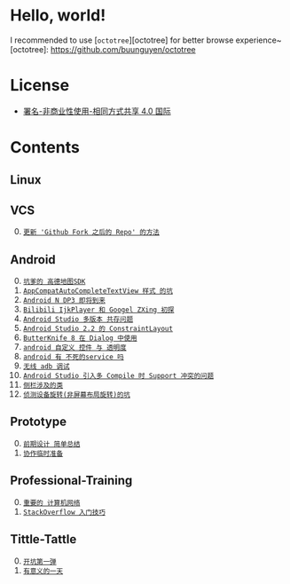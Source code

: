 # Hello, world!
I recommended to use [`octotree`][octotree] for better browse experience~  
[octotree]: https://github.com/buunguyen/octotree

# License
- [署名-非商业性使用-相同方式共享 4.0 国际](https://creativecommons.org/licenses/by-nc-sa/4.0/legalcode)

# Contents
## Linux

## VCS
0. [`更新 'Github Fork 之后的 Repo' 的方法`](https://github.com/imknown/IMKDevelopmentDaily/blob/master/2016/04/23_%E6%9B%B4%E6%96%B0%20'Github%20Fork%20%E4%B9%8B%E5%90%8E%E7%9A%84%20Repo'%20%E7%9A%84%E6%96%B9%E6%B3%95.md)

## Android
0. [`坑爹的 高德地图SDK`](https://github.com/imknown/IMKDevelopmentDaily/blob/master/2016/05/16_%E5%9D%91%E7%88%B9%E7%9A%84%20%E9%AB%98%E5%BE%B7%E5%9C%B0%E5%9B%BESDK.md)
0. [`AppCompatAutoCompleteTextView 样式 的坑`](https://github.com/imknown/IMKDevelopmentDaily/blob/master/2016/05/17_AppCompatAutoCompleteTextView%20%E6%A0%B7%E5%BC%8F%20%E7%9A%84%E5%9D%91.md)
0. [`Android N DP3 即将到来`](https://github.com/imknown/IMKDevelopmentDaily/blob/master/2016/05/18_Android%20N%20DP3%20%E5%8D%B3%E5%B0%86%E5%88%B0%E6%9D%A5.md)
0. [`Bilibili IjkPlayer 和 Googel ZXing 初探`](https://github.com/imknown/IMKDevelopmentDaily/blob/master/2016/05/19_Bilibili%20IjkPlayer%20%E5%92%8C%20Googel%20ZXing%20%E5%88%9D%E6%8E%A2.md)
0. [`Android Studio 多版本 共存问题`](https://github.com/imknown/IMKDevelopmentDaily/blob/master/2016/05/20_Android%20Studio%20%E5%A4%9A%E7%89%88%E6%9C%AC%20%E5%85%B1%E5%AD%98%E9%97%AE%E9%A2%98.md)
0. [`Android Studio 2.2 的 ConstraintLayout`](https://github.com/imknown/IMKDevelopmentDaily/blob/master/2016/05/23_Android%20Studio%202.2%20%E7%9A%84%20ConstraintLayout.md)
0. [`ButterKnife 8 在 Dialog 中使用`](https://github.com/imknown/IMKDevelopmentDaily/blob/master/2016/05/24_ButterKnife%208%20%E5%9C%A8%20Dialog%20%E4%B8%AD%E4%BD%BF%E7%94%A8.md)
0. [`android 自定义 控件 与 透明度`](https://github.com/imknown/IMKDevelopmentDaily/blob/master/2016/05/25_android%20%E8%87%AA%E5%AE%9A%E4%B9%89%20%E6%8E%A7%E4%BB%B6%20%E4%B8%8E%20%E9%80%8F%E6%98%8E%E5%BA%A6.md)
0. [`android 有 不死的service 吗`](https://github.com/imknown/IMKDevelopmentDaily/blob/master/2016/05/26_android%20%E6%9C%89%20%E4%B8%8D%E6%AD%BB%E7%9A%84service%20%E5%90%97.md)
0. [`无线 adb 调试`](https://github.com/imknown/IMKDevelopmentDaily/blob/master/2016/05/27_%E6%97%A0%E7%BA%BF%20adb%20%E8%B0%83%E8%AF%95.md)
0. [`Android Studio 引入多 Compile 时 Support 冲突的问题`](https://github.com/imknown/IMKDevelopmentDaily/blob/master/2016/05/29_Android%20Studio%20%E5%BC%95%E5%85%A5%E5%A4%9A%20Compile%20%E6%97%B6%20Support%20%E5%86%B2%E7%AA%81%E7%9A%84%E9%97%AE%E9%A2%98.md)
0. [`侧栏涉及的类`](https://github.com/imknown/IMKDevelopmentDaily/blob/master/2016/05/30.03_%E4%BE%A7%E6%A0%8F%E6%B6%89%E5%8F%8A%E7%9A%84%E7%B1%BB.md)
0. [`侦测设备旋转(非屏幕布局旋转)的坑`](https://github.com/imknown/IMKDevelopmentDaily/blob/master/2016/05/31_%E4%BE%A6%E6%B5%8B%E8%AE%BE%E5%A4%87%E6%97%8B%E8%BD%AC(%E9%9D%9E%E5%B1%8F%E5%B9%95%E5%B8%83%E5%B1%80%E6%97%8B%E8%BD%AC)%E7%9A%84%E5%9D%91.md)

## Prototype
0. [`前期设计 简单总结`](https://github.com/imknown/IMKDevelopmentDaily/blob/master/2016/05/21_%E5%89%8D%E6%9C%9F%E8%AE%BE%E8%AE%A1%20%E7%AE%80%E5%8D%95%E6%80%BB%E7%BB%93.md)
0. [`协作临时准备`](https://github.com/imknown/IMKDevelopmentDaily/blob/master/2016/05/30.02_%E5%8D%8F%E4%BD%9C%E4%B8%B4%E6%97%B6%E5%87%86%E5%A4%87.md)

## Professional-Training
0. [`重要的 计算机网络`](https://github.com/imknown/IMKDevelopmentDaily/blob/master/2016/05/22_%E9%87%8D%E8%A6%81%E7%9A%84%20%E8%AE%A1%E7%AE%97%E6%9C%BA%E7%BD%91%E7%BB%9C.md)
0. [`StackOverflow 入门技巧`](https://github.com/imknown/IMKDevelopmentDaily/blob/master/2016/05/30.01_StackOverflow%20%E5%85%A5%E9%97%A8%E6%8A%80%E5%B7%A7.md)

## Tittle-Tattle
0. [`开坑第一弹`](https://github.com/imknown/IMKDevelopmentDaily/blob/master/2016/05/15_%E5%BC%80%E5%9D%91%E7%AC%AC%E4%B8%80%E5%BC%B9.md)
0. [`有意义的一天`](https://github.com/imknown/IMKDevelopmentDaily/blob/master/2016/05/28_%E6%9C%89%E6%84%8F%E4%B9%89%E7%9A%84%E4%B8%80%E5%A4%A9.md)